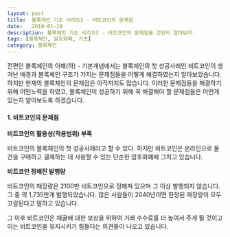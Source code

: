```yaml
---
layout: post
title:  블록체인 기초 시리즈3 - 비트코인의 문제점
date:   2019-01-19
description: 블록체인 기초 시리즈3 - 비트코인의 문제점을 간단히 알아보자.
tags: [블록체인, 암호화폐, 기초]
category: 블록체인
---
```



전편인 블록체인의 이해(하) - 기본개념에서는 블록체인의 첫 성공사례인 비트코인이 생겨난 배경과 블록체인 구조가 가지는 문제점들을 어떻게 해결하였는지 알아보았습니다. 하지만 현재의 블록체인의 문제점은 아직까지도 많습니다. 이러한 문제점들을 해결하기위해 어떤노력을 하였고, 블록체인이 성공하기 위해 꼭 해결해야 할 문제점들은 어떤게 있는지 알아보도록 하겠습니다. 



#### 1. 비트코인의 문제점 

**비트코인의 활용성(적용범위) 부족**

비트코인의 블록체인의 첫 성공사례라고 할 수 있다. 하지만 비트코인은 온라인으로 물건을 구매하고 결제하는 데 사용할 수 있는 단순한 암호화폐에 그치고 있습니다.



**비트코인 정해진 발행량**

비트코인의 매장량은 2100만 비트코인으로 정해져 있으며 그 이상 발행되지 않습니다. 그 중  약 1,735만개 발행되었습니다. 많은 사람들이 2040년이면 한정된 매장량이 모두 고갈된다고 말하고 있습니다. 

그 이후 비트코인은 채굴에 대한 보상을 위하여 거래 수수료를 더 높여서 주게 될 것이고 이는 비트코인을 유지시키기 힘들다는 의견들이 나오고 있습니다.